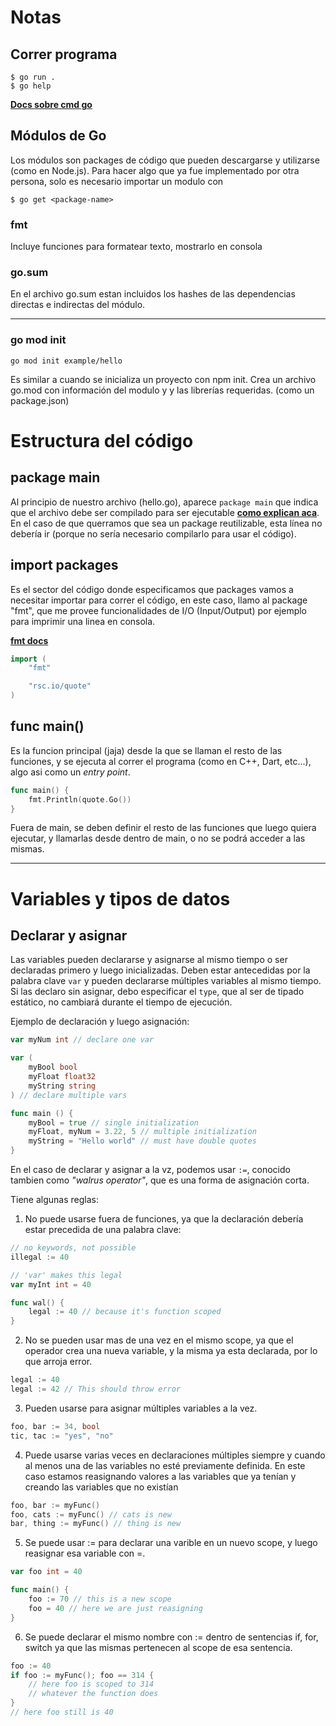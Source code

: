 # Notas

## Correr programa
```
$ go run .
$ go help 
```

[**Docs sobre cmd go**](https://pkg.go.dev/cmd/go)
## Módulos de Go
Los módulos son packages de código que pueden descargarse y utilizarse (como en Node.js). Para hacer algo que ya fue implementado por otra persona, solo es necesario importar un modulo con
```
$ go get <package-name>
```
### fmt
Incluye funciones para formatear texto, mostrarlo en consola
### go.sum
En el archivo go.sum estan incluidos los hashes de las dependencias directas e indirectas del módulo.

---
### go mod init
```
go mod init example/hello

```

Es similar a cuando se inicializa un proyecto con npm init.
Crea un archivo go.mod con información del modulo y y las librerías requeridas. (como un package.json)

# Estructura del código

## package main
Al principio de nuestro archivo (hello.go), aparece `package main` que indica que el archivo debe ser compilado para ser ejecutable [**como explican aca**](https://thenewstack.io/understanding-golang-packages/). En el caso de que querramos que sea un package reutilizable, esta línea no debería ir (porque no sería necesario compilarlo para usar el código).

## import packages
Es el sector del código donde especificamos que packages vamos a necesitar importar para correr el código, en este caso, llamo al package "fmt", que me provee funcionalidades de I/O (Input/Output) por ejemplo para imprimir una linea en consola.

[**fmt docs**](https://pkg.go.dev/fmt)

```go
import (
	"fmt"

	"rsc.io/quote"
)
```

## func main()
Es la funcion principal (jaja) desde la que se llaman el resto de las funciones, y se ejecuta al correr el programa (como en C++, Dart, etc...), algo asi como un *entry point*.

```go
func main() {
	fmt.Println(quote.Go())
}
```

Fuera de main, se deben definir el resto de las funciones que luego quiera ejecutar, y llamarlas desde dentro de main, o no se podrá acceder a las mismas.

---

# Variables y tipos de datos

## Declarar y asignar
Las variables pueden declararse y asignarse al mismo tiempo o ser declaradas primero y luego inicializadas.
Deben estar antecedidas por la palabra clave `var` y pueden declararse múltiples variables al mismo tiempo. Si las declaro sin asignar, debo especificar el `type`, que al ser de tipado estático, no cambiará durante el tiempo de ejecución.

Ejemplo de declaración y luego asignación:
```go
var myNum int // declare one var

var (
	myBool bool
	myFloat float32
	myString string
) // declare multiple vars

func main () {
	myBool = true // single initialization
	myFloat, myNum = 3.22, 5 // multiple initialization
	myString = "Hello world" // must have double quotes
}
```

En el caso de declarar y asignar a la vz, podemos usar `:=`, conocido tambien como *"walrus operator"*, que es una forma de asignación corta.

Tiene algunas reglas:

1. No puede usarse fuera de funciones, ya que la declaración debería estar precedida de una palabra clave:
```go
// no keywords, not possible
illegal := 40

// 'var' makes this legal
var myInt int = 40

func wal() {
	legal := 40 // because it's function scoped
}
```
2. No se pueden usar mas de una vez en el mismo scope, ya que el operador crea una nueva variable, y la misma ya esta declarada, por lo que arroja error.
```go
legal := 40
legal := 42 // This should throw error
```
3. Pueden usarse para asignar múltiples variables a la vez.
```go
foo, bar := 34, bool
tic, tac := "yes", "no"
```
4. Puede usarse varias veces en declaraciones múltiples siempre y cuando al menos una de las variables no esté previamente definida. 
En este caso estamos reasignando valores a las variables que ya tenían y creando las variables que no existían
```go
foo, bar := myFunc()
foo, cats := myFunc() // cats is new
bar, thing := myFunc() // thing is new
```
5. Se puede usar := para declarar una varible en un nuevo scope, y luego reasignar esa variable con =.
```go
var foo int = 40

func main() {
	foo := 70 // this is a new scope
	foo = 40 // here we are just reasigning
}
```
6. Se puede declarar el mismo nombre con := dentro de sentencias if, for, switch ya que las mismas pertenecen al scope de esa sentencia.
```go
foo := 40
if foo := myFunc(); foo == 314 {
	// here foo is scoped to 314
	// whatever the function does
}
// here foo still is 40
```

